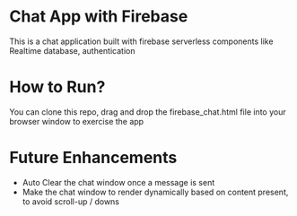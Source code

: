 # Chat App with Firebase

This is a chat application built with firebase serverless components like Realtime database, authentication 

# How to Run?

You can clone this repo, drag and drop the firebase_chat.html file into your browser window to exercise the app

# Future Enhancements

<ul>
  <li>
    Auto Clear the chat window once a message is sent
  </li>
  <li>
    Make the chat window to render dynamically based on content present, to avoid scroll-up / downs
  </li>
</ul>
